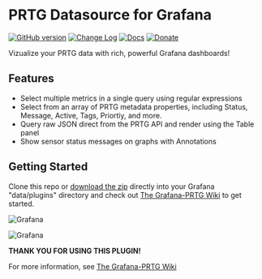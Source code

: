# PRTG Datasource for Grafana

[![GitHub version](https://badge.fury.io/gh/neuralfraud%2Fgrafana-prtg.svg)](https://badge.fury.io/gh/neuralfraud%2Fgrafana-prtg)
[![Change Log](https://img.shields.io/badge/change-log-blue.svg?style=flat)](https://github.com/neuralfraud/grafana-prtg/blob/master/CHANGELOG.md)
[![Docs](https://img.shields.io/badge/docs-latest-red.svg?style=flat)](https://github.com/neuralfraud/grafana-prtg/wiki)
[![Donate](https://img.shields.io/badge/donate-paypal-2c9eda.svg?style=flat&colorA=0b3684)](https://paypal.me/jaylashua/10)

Vizualize your PRTG data with rich, powerful Grafana dashboards!

## Features

- Select multiple metrics in a single query using regular expressions
- Select from an array of PRTG metadata properties, including Status, Message, Active, Tags, Priortiy, and more. 
- Query raw JSON direct from the PRTG API and render using the Table panel
- Show sensor status messages on graphs with Annotations

## Getting Started

Clone this repo or [download the zip](https://github.com/neuralfraud/grafana-prtg/archive/master.zip) directly into your Grafana "data/plugins" directory and check out [The Grafana-PRTG Wiki](https://github.com/neuralfraud/grafana-prtg/wiki) to get started.

![Grafana](https://neuralfraud.github.io/grafana.png)

![Grafana](https://neuralfraud.github.io/textPropertyDash.png)


**THANK YOU FOR USING THIS PLUGIN!**

For more information, see [The Grafana-PRTG Wiki](https://github.com/neuralfraud/grafana-prtg/wiki)